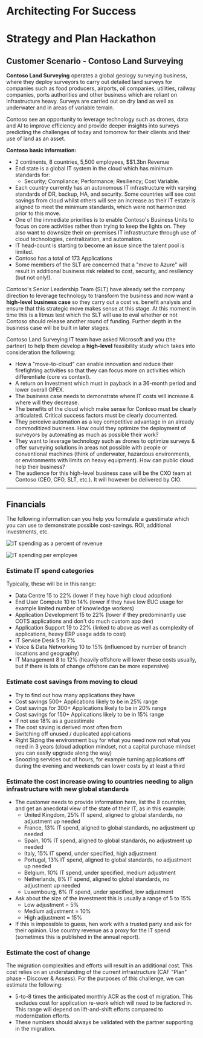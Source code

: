 # Architecting For Success

# Strategy and Plan Hackathon

## Customer Scenario - Contoso Land Surveying

**Contoso Land Surveying** operates a global geology surveying business, where they deploy surveyors to carry out detailed land surveys for companies such as food producers, airports, oil companies, utilities, railway companies, ports authorities and other business which are reliant on infrastructure heavy. Surveys are carried out on dry land as well as underwater and in areas of variable terrain.

Contoso see an opportunity to leverage technology such as drones, data and AI to improve efficiency and provide deeper insights into surveys predicting the challenges of today and tomorrow for their clients and their use of land as an asset.

**Contoso basic information:**

- 2 continents, 8 countries, 5,500 employees, $$1.3bn Revenue
- End state is a global IT system in the cloud which has minimum standards for:
  - Security; Compliance; Performance; Resiliency; Cost Variable.
- Each country currently has an autonomous IT infrastructure with varying standards of DR, backup, HA, and security. Some countries will see cost savings from cloud whilst others will see an increase as their IT estate is aligned to meet the minimum standards, which were not harmonized prior to this move.
- One of the immediate priorities is to enable Contoso's Business Units to focus on core activities rather than trying to keep the lights on. They also want to downsize their on-premises IT infrastructure through use of cloud technologies, centralization, and automation.
- IT head-count is starting to become an issue since the talent pool is limited.
- Contoso has a total of 173 Applications
- Some members of the SLT are concerned that a "move to Azure" will result in additional business risk related to cost, security, and resiliency (but not only!).

Contoso's Senior Leadership Team (SLT) have already set the company direction to leverage technology to transform the business and now want a **high-level business case** so they carry out a cost vs. benefit analysis and ensure that this strategic move makes sense at this stage. At this moment in time this is a litmus test which the SLT will use to eval whether or not Contoso should release another round of funding. Further depth in the business case will be built in later stages.

Contoso Land Surveying IT team have asked Microsoft and you (the partner) to help them develop a **high-level** feasibility study which takes into consideration the following:

- How a "move-to-cloud" can enable innovation and reduce their firefighting activities so that they can focus more on activities which differentiate (core vs context).
- A return on Investment which must in payback in a 36-month period and lower overall OPEX.
- The business case needs to demonstrate where IT costs will increase & where will they decrease.
- The benefits of the cloud which make sense for Contoso must be clearly articulated. Critical success factors must be clearly documented.
- They perceive automation as a key competitive advantage in an already commoditized business. How could they optimize the deployment of surveyors by automating as much as possible their work?
- They want to leverage technology such as drones to optimize surveys & offer surveying solutions in areas not possible with people or conventional machines (think of underwater, hazardous environments, or environments with limits on heavy equipment). How can public cloud help their business?
- The audience for this high-level business case will be the CXO team at Contoso (CEO, CFO, SLT, etc.). It will however be delivered by CIO.

---

## Financials

The following information can you help you formulate a guestimate which you can use to demonstrate possible cost-savings. ROI, additional investments, etc.



![IT spending as a percent of revenue](media/IT-spending-as-percent-of-revenue.png)

![IT spending per employee](media/IT-spending-per-employee.png)

### Estimate IT spend categories

Typically, these will be in this range:

- Data Centre 15 to 22% (lower if they have high cloud adoption)
- End User Compute 10 to 14% (lower if they have low EUC usage for example limited number of knowledge workers)
- Application Development 15 to 22% (lower if they predominantly use COTS applications and don't do much custom app dev)
- Application Support 19 to 22% (linked to above as well as complexity of applications, heavy ERP usage adds to cost)
- IT Service Desk 5 to 7%
- Voice & Data Networking 10 to 15% (influenced by number of branch locations and geography)
- IT Management 8 to 12% (heavily offshore will lower these costs usually, but if there is lots of change offshore can be more expensive)

### Estimate cost savings from moving to cloud

- Try to find out how many applications they have
- Cost savings 500+ Applications likely to be in 25% range
- Cost savings for 300+ Applications likely to be in 20% range
- Cost savings for 150+ Applications likely to be in 15% range
- If not use 18% as a guesstimate
- The cost saving is derived most often from
- Switching off unused / duplicated applications
- Right Sizing the environment buy for what you need now not what you need in 3 years (cloud adoption mindset, not a capital purchase mindset you can easily upgrade along the way)
- Snoozing services out of hours, for example turning applications off during the evening and weekends can lower costs by at least a third

### Estimate the cost increase owing to countries needing to align infrastructure with new global standards

- The customer needs to provide information here, list the 8 countries, and get an anecdotal view of the state of their IT, as in this example:
  - United Kingdom, 25% IT spend, aligned to global standards, no adjustment up needed
  - France, 13% IT spend, aligned to global standards, no adjustment up needed
  - Spain, 10% IT spend, aligned to global standards, no adjustment up needed
  - Italy, 15% IT spend, under specified, high adjustment
  - Portugal, 13% IT spend, aligned to global standards, no adjustment up needed
  - Belgium, 10% IT spend, under specified, medium adjustment
  - Netherlands, 8% IT spend, aligned to global standards, no adjustment up needed
  - Luxembourg, 6% IT spend, under specified, low adjustment
- Ask about the size of the investment this is usually a range of 5 to 15%
  - Low adjustment = 5%
  - Medium adjustment = 10%
  - High adjustment = 15%
- If this is impossible to guess, hen work with a trusted party and ask for their opinion. Use country revenue as a proxy for the IT spend (sometimes this is published in the annual report).

### Estimate the cost of change

The migration complexities and efforts will result in an additional cost. This cost relies on an understanding of the current infrastructure (CAF "Plan" phase - Discover & Assess). For the purposes of this challenge, we can estimate the following:

- 5-to-8 times the anticipated monthly ACR as the cost of migration.  This excludes cost for application re-work which will need to be factored in. This range will depend on lift-and-shift efforts compared to modernization efforts.
- These numbers should always be validated with the partner supporting in the migration.
